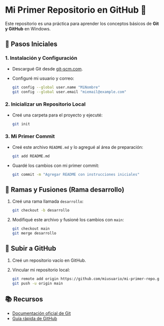 
# Mi Primer Repositorio en GitHub 🚀

Este repositorio es una práctica para aprender los conceptos básicos de **Git y GitHub** en Windows.

## 📌 Pasos Iniciales

### 1. Instalación y Configuración

- Descargué Git desde [git-scm.com](https://git-scm.com/download/win).
- Configuré mi usuario y correo:

  ```bash
  git config --global user.name "MiNombre"
  git config --global user.email "miemail@example.com"
  ```

### 2. Inicializar un Repositorio Local

- Creé una carpeta para el proyecto y ejecuté:

  ```bash
  git init
  ```

### 3. Mi Primer Commit

- Creé este archivo `README.md` y lo agregué al área de preparación:

  ```bash
  git add README.md
  ```

- Guardé los cambios con mi primer commit:

  ```bash
  git commit -m "Agregar README con instrucciones iniciales"
  ```

## 🌿 Ramas y Fusiones (Rama desarrollo)

1. Creé una rama llamada `desarrollo`:

   ```bash
   git checkout -b desarrollo
   ```

2. Modifiqué este archivo y fusioné los cambios con `main`:

   ```bash
   git checkout main
   git merge desarrollo
   ```

## 🔗 Subir a GitHub

1. Creé un repositorio vacío en GitHub.
2. Vincular mi repositorio local:

   ```bash
   git remote add origin https://github.com/miusuario/mi-primer-repo.git
   git push -u origin main
   ```

## 📚 Recursos

- [Documentación oficial de Git](https://git-scm.com/doc)
- [Guía rápida de GitHub](https://guides.github.com)
